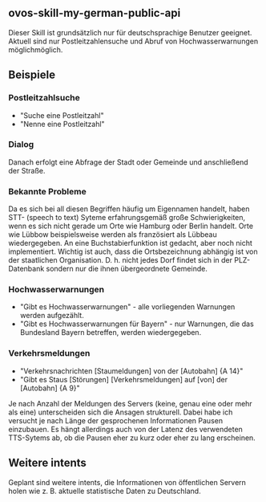 ## ovos-skill-my-german-public-api
Dieser Skill ist grundsätzlich nur für deutschsprachige Benutzer geeignet. Aktuell sind nur Postleitzahlensuche und Abruf von Hochwasserwarnungen  möglichmöglich.
## Beispiele
### Postleitzahlsuche
- "Suche eine Postleitzahl"
- "Nenne eine Postleitzahl"
### Dialog
Danach erfolgt eine Abfrage der Stadt oder Gemeinde und anschließend der Straße.
### Bekannte Probleme
Da es sich bei all diesen Begriffen häufig um Eigennamen handelt, haben STT- (speech to text) Syteme erfahrungsgemäß große Schwierigkeiten, wenn es sich nicht gerade um Orte wie Hamburg oder Berlin handelt. Orte wie Lübbow beispielsweise werden als französiert als Lübbeau wiedergegeben. An eine Buchstabierfunktion ist gedacht, aber noch nicht implementiert. Wichtig ist auch, dass die Ortsbezeichnung abhängig ist von der staatlichen Organisation. D. h. nicht jedes Dorf findet sich in der PLZ-Datenbank sondern nur die ihnen übergeordnete Gemeinde.
### Hochwasserwarnungen
- "Gibt es Hochwasserwarnungen"  - alle vorliegenden Warnungen werden aufgezählt.
- "Gibt es Hochwasserwarnungen für Bayern" - nur Warnungen, die das Bundesland Bayern betreffen, werden wiedergegeben.
### Verkehrsmeldungen
- "Verkehrsnachrichten [Staumeldungen] von der [Autobahn] {A 14}"
- "Gibt es Staus [Störungen] [Verkehrsmeldungen] auf [von] der [Autobahn] {A 9}"

Je nach Anzahl der Meldungen des Servers (keine, genau eine oder mehr als eine) unterscheiden sich die Ansagen strukturell. Dabei habe ich versucht je nach Länge der gesprochenen Informationen Pausen einzubauen. Es hängt allerdings auch von der Latenz des verwendeten TTS-Sytems ab, ob die Pausen eher zu kurz oder eher zu lang erscheinen.
## Weitere intents
Geplant sind weitere intents, die Informationen von öffentlichen Servern holen wie z. B. aktuelle statistische Daten zu Deutschland.
